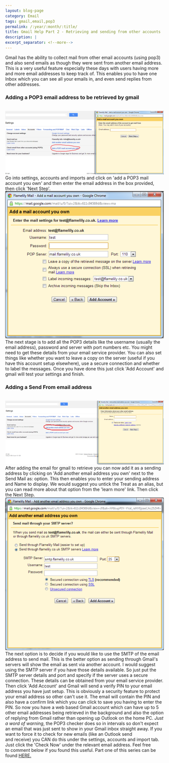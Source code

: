 ```yaml
---
layout: blog-page
category: Email
tags: gmail,email,pop3
permalink: /:year/:month/:title/
title: Gmail Help Part 2 - Retrieving and sending from other accounts
description: |
excerpt_separator: <!--more-->
---
```


Gmail has the ability to collect mail from other email accounts (using pop3) and also send emails as though they were sent from another email address. This is a very useful feature especially these days with users having more and more email addresses to keep track of. <!--more-->This enables you to have one Inbox which you can see all your emails in, and even send replies from other addresses.

### Adding a POP3 email address to be retrieved by gmail

<br><img class="img-responsive center-block" src="/wp-content/uploads/2013/02/gmail1.png" alt="gmail pop3 settings"><br>Go into settings, accounts and imports and click on 'add a POP3 mail account you own' and then enter the email address in the box provided, then click 'Next Step'. <br><img class="img-responsive center-block" src="/wp-content/uploads/2013/02/gmail1a.png" alt="add mail account"><br>The next stage is to add all the POP3 details like the username (usually the email address), password and server with port numbers etc. You might need to get these details from your email service provider. You can also set things like whether you want to leave a copy on the server (useful if you have this account setup elsewhere), use a secure connection and whether to label the messages. Once you have done this just click 'Add Account' and gmail will test your settings and finish.

### Adding a Send From email address

<br><img class="img-responsive center-block" src="/wp-content/uploads/2013/02/gmail2.png" alt="send from address"><br>After adding the email for gmail to retrieve you can now add it as a sending address by clicking on 'Add another email address you own' next to the Send Mail as: option. This then enables you to enter your sending address and Name to display. We would suggest you untick the Treat as an alias, but you can read more about that option from the 'learn more' link. Then click the Next Step.<br><img class="img-responsive center-block" src="/wp-content/uploads/2013/02/gmail2a.png" alt="smtp server"><br>The next option is to decide if you would like to use the SMTP of the email address to send mail. This is the better option as sending through Gmail's servers will show the email as sent via another account. I would suggest using the SMTP server if you have those details available. So just put the SMTP server details and port and specify if the server uses a secure connection. These details can be obtained from your email service provider. Then click 'Add Account' and Gmail will send a verify PIN to your email address you have just setup. This is obviously a security feature to protect your email address so other can't use it. The email will contain the PIN and also have a confirm link which you can click to save you having to enter the PIN. So now you have a web based Gmail account which can have up to 5 other email addresses being retrieved in the background and also the option of replying from Gmail rather than opening up Outlook on the home PC. _Just a word of warning_, the POP3 checker does so in intervals so don't expect an email that was just sent to show in your Gmail inbox straight away. If you want to force it to check for new emails (like an Outlook send and receive) you CAN do this under the settings, accounts and import tab. Just click the 'Check Now' under the relevant email address. Feel free to comment below if you found this useful. Part one of this series can be found [HERE.](/2013/01/gmail-part-1-using-the-filter/)
